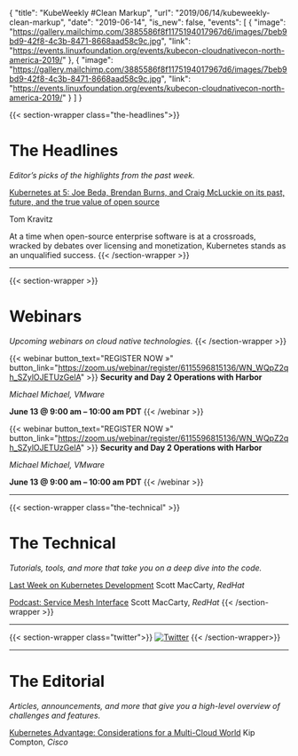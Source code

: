 {
  "title": "KubeWeekly #Clean Markup",
  "url": "2019/06/14/kubeweekly-clean-markup",
  "date": "2019-06-14",
  "is_new": false,
  "events": [
    {
      "image": "https://gallery.mailchimp.com/3885586f8f1175194017967d6/images/7beb9bd9-42f8-4c3b-8471-8668aad58c9c.jpg",
      "link": "https://events.linuxfoundation.org/events/kubecon-cloudnativecon-north-america-2019/"
    },
    {
      "image": "https://gallery.mailchimp.com/3885586f8f1175194017967d6/images/7beb9bd9-42f8-4c3b-8471-8668aad58c9c.jpg",
      "link": "https://events.linuxfoundation.org/events/kubecon-cloudnativecon-north-america-2019/"
    }
  ]
}

{{< section-wrapper class="the-headlines">}}
# The Headlines

*Editor’s picks of the highlights from the past week.*

[Kubernetes at 5: Joe Beda, Brendan Burns, and Craig McLuckie on its past, future, and the true value of open source](https://www.geekwire.com/2019/kubernetes-5-joe-beda-brendan-burns-craig-mcluckie-past-future-true-value-open-source/)

Tom Kravitz

At a time when open-source enterprise software is at a crossroads, wracked by debates over licensing and monetization, Kubernetes stands as an unqualified success.
{{< /section-wrapper >}}

---

{{< section-wrapper >}}
# Webinars

*Upcoming webinars on cloud native technologies.*
{{< /section-wrapper >}}

{{< webinar
  button_text="REGISTER NOW »"
  button_link="https://zoom.us/webinar/register/6115596815136/WN_WQpZ2qh_SZylOJETUzGelA" >}}
  **Security and Day 2 Operations with Harbor**

  *Michael Michael, VMware*

  **June 13 @ 9:00 am – 10:00 am PDT**
{{< /webinar >}}

{{< webinar
  button_text="REGISTER NOW »"
  button_link="https://zoom.us/webinar/register/6115596815136/WN_WQpZ2qh_SZylOJETUzGelA" >}}
  **Security and Day 2 Operations with Harbor**

  *Michael Michael, VMware*

  **June 13 @ 9:00 am – 10:00 am PDT**
{{< /webinar >}}

---

{{< section-wrapper class="the-technical" >}}
# The Technical

*Tutorials, tools, and more that take you on a deep dive into the code.*

[Last Week on Kubernetes Development](http://lwkd.info/2019/20190610)
Scott MacCarty, *RedHat*

[Podcast: Service Mesh Interface](https://softwareengineeringdaily.com/2019/06/06/service-mesh-interface-with-lachlan-evenson/)
Scott MacCarty, *RedHat*
{{< /section-wrapper >}}

---

{{< section-wrapper class="twitter">}}
  [![Twitter](https://gallery.mailchimp.com/3885586f8f1175194017967d6/images/8e6f50b7-9113-40d9-8336-0bc56f683941.png)](https://twitter.com/kubernetesio/status/1105680637762158592)
{{< /section-wrapper>}}

---

# The Editorial

*Articles, announcements, and more that give you a high-level overview of challenges and features.*

[Kubernetes Advantage: Considerations for a Multi-Cloud World](https://www.informationweek.com/kubernetes-advantage-considerations-for-a-multi-cloud-world/a/d-id/1334879)
Kip Compton, *Cisco*


